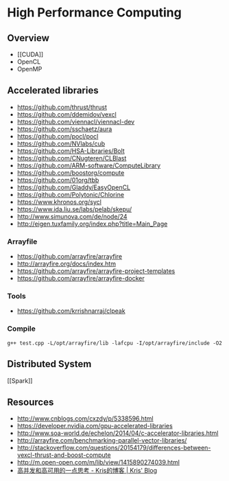# High Performance Computing

## Overview

- [[CUDA]]
- OpenCL
- OpenMP

## Accelerated libraries

- https://github.com/thrust/thrust
- https://github.com/ddemidov/vexcl
- https://github.com/viennacl/viennacl-dev
- https://github.com/sschaetz/aura
- https://github.com/pocl/pocl
- https://github.com/NVlabs/cub
- https://github.com/HSA-Libraries/Bolt
- https://github.com/CNugteren/CLBlast
- https://github.com/ARM-software/ComputeLibrary
- https://github.com/boostorg/compute
- https://github.com/01org/tbb
- https://github.com/Gladdy/EasyOpenCL
- https://github.com/Polytonic/Chlorine
- https://www.khronos.org/sycl
- https://www.ida.liu.se/labs/pelab/skepu/
- http://www.simunova.com/de/node/24
- http://eigen.tuxfamily.org/index.php?title=Main_Page

### Arrayfile

- https://github.com/arrayfire/arrayfire
- http://arrayfire.org/docs/index.htm
- https://github.com/arrayfire/arrayfire-project-templates
- https://github.com/arrayfire/arrayfire-docker

### Tools

- https://github.com/krrishnarraj/clpeak

### Compile

    g++ test.cpp -L/opt/arrayfire/lib -lafcpu -I/opt/arrayfire/include -O2

## Distributed System

[[Spark]]

## Resources

- http://www.cnblogs.com/cxzdy/p/5338596.html
- https://developer.nvidia.com/gpu-accelerated-libraries
- http://www.soa-world.de/echelon/2014/04/c-accelerator-libraries.html
- http://arrayfire.com/benchmarking-parallel-vector-libraries/
- http://stackoverflow.com/questions/20154179/differences-between-vexcl-thrust-and-boost-compute
- http://m.open-open.com/m/lib/view/1415890274039.html
- [高并发和高可用的一点思考 - Kris的博客 | Kris' Blog](http://kriszhang.com/high_performance/)
